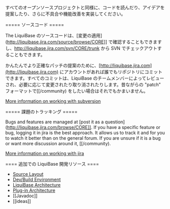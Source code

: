 すべてのオープンソースプロジェクトと同様に、コードを読んだり、アイデアを提案したり、さらに不具合や機能改善を実装してください。

===== ソースコード =====

The LiquiBase のソースコードは、[変更の適用](http://liquibase.jira.com/source/browse/CORE]] で確認することもできますし、http://liquibase.jira.com/svn/CORE/trunk から SVN でチェックアウトすることもできます。

かんたんでより正確なパッチの提案のために、[http://liquibase.jira.com](http://liquibase.jira.com) にアカウントがあれば誰でもリポジトリにコミットできます。すべてのコミットは、LiquiBase のチームメンバーによってレビューされ、必要に応じて変更されたり取り消されたりします。昔ながらの "patch" フォーマットで[[/community) をしたい場合はそれでもかまいません。

[More information on working with subversion](subversion)

===== 課題のトラッキング =====

Bugs and features are managed at [post it as a question](http://liquibase.jira.com/browse/CORE]].  If you have a specific feature or bug, logging it in jira is the best approach.  It allows us to track it and for you to watch it better than on the general forum.  If you are unsure if it is a bug or want more discussion around it, [[/community).

[More information on working with jira](jira)

==== 追加での LiquiBase 開発リソース ====
  
  * [Source Layout](src)
  * [Dev/Build Environment](build)
  * [LiquiBase Architecture](architecture)
  * [Plug-in Architecture](extensibility)
  * [[Javadoc]]
  * [[ideas]]



